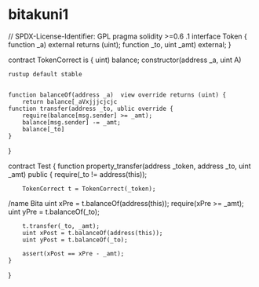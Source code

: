 # bitakuni1

// SPDX-License-Identifier: GPL
pragma solidity >=0.6
.1
interface Token {
    function  _a) external returns (uint);
    function  _to, uint _amt) external;
}

contract TokenCorrect is {
 uint) balance;
    constructor(address _a, uint 
    A) 
    
    rustup default stable
    
    
    function balanceOf(address _a)  view override returns (uint) {
        return balance[_aVxjjjcjcjc
    function transfer(address _to, ublic override {
        require(balance[msg.sender] >= _amt);
        balance[msg.sender] -= _amt;
        balance[_to]
    }
}

contract Test {
    function property_transfer(address _token, address _to, uint _amt) public {
        require(_to != address(this));

        TokenCorrect t = TokenCorrect(_token);
/name Bita
        uint xPre = t.balanceOf(address(this));
        require(xPre >= _amt);
        uint yPre = t.balanceOf(_to);

        t.transfer(_to, _amt);
        uint xPost = t.balanceOf(address(this));
        uint yPost = t.balanceOf(_to);

        assert(xPost == xPre - _amt);
    }
}
